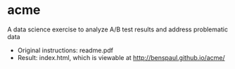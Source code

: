 # acme
A data science exercise to analyze A/B test results and address problematic data

* Original instructions: readme.pdf
* Result: index.html, which is viewable at http://benspaul.github.io/acme/
